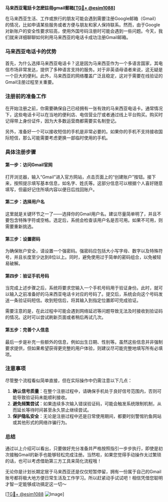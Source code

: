 **马来西亚電話卡怎麽註冊gmail郵箱[[TG💪+ @esim1088](https://t.me/s/esim1088)]**

在马来西亚生活、工作或旅行的朋友可能会遇到需要注册Google邮箱（Gmail）的情况，比如申请某些服务或者方便与朋友和家人保持联系。然而，由于Google对新账户的安全性要求较高，使用外国号码注册时可能会遇到一些问题。今天，我们就来详细聊聊如何利用马来西亚的电话卡成功注册Gmail邮箱。

### 马来西亚电话卡的优势

首先，为什么选择马来西亚电话卡？这是因为马来西亚作为一个多语言国家，其电信市场非常发达，提供了多种语言支持的服务。对于非英语母语者来说，这无疑是一个巨大的便利。此外，马来西亚的网络覆盖广泛且稳定，这对于需要在线验证的Gmail注册过程至关重要。

### 注册前的准备工作

在开始注册之前，你需要确保自己已经拥有一张有效的马来西亚电话卡。通常情况下，这些电话卡可以在当地的便利店、电信营业厅或者通过线上平台购买。购买时记得带上身份证件，因为大多数运营商都需要实名制登记。

另外，准备好一个可以接收短信的手机是非常必要的。如果你的手机不支持接收国际短信，那么可能需要考虑更换一部临时使用的手机。

### 具体注册步骤

#### 第一步：访问Gmail官网

打开浏览器，输入“Gmail”进入官方网站，点击页面上的“创建账户”按钮。接下来，按照提示填写基本信息，如名字、姓氏等。这部分信息可以根据个人喜好随意填写，但最好记住所填内容以便日后找回账户。

#### 第二步：选择用户名

这里就是关键环节之一了——选择你的Gmail用户名。建议尽量简单明了，并且不要包含特殊字符或空格。选定后，系统会检查该用户名是否可用。如果不可用，则需要重新挑选。

#### 第三步：设置密码

为确保账户安全，请设置一个强密码。强密码应包括大小写字母、数字以及特殊符号，并且长度至少达到8位以上。同时，避免使用过于简单的密码组合，以免被轻易破解。

#### 第四步：验证手机号码

当完成上述步骤之后，系统将要求您输入一个手机号码用于验证身份。此时，就可以输入之前准备好的马来西亚电话卡对应的号码了。提交后，系统会向这个号码发送一条验证码短信。收到短信后，将其输入到指定位置即可完成验证。

需要注意的是，在此过程中可能会遇到网络延迟等问题导致无法及时接收到验证码的情况。这时可以尝试刷新页面或者稍后再试几次。

#### 第五步：完善个人信息

最后一步是补充一些额外的信息，例如出生日期、性别等。虽然这些信息并非强制要求提供，但如果希望获得更完整的用户体验，则建议尽可能完整地填写所有必填项。

### 注意事项

尽管整个流程看似简单直接，但在实际操作中仍需注意以下几点：

1. **确认信号质量**：在整个注册过程中，请确保手机处于良好信号范围内，否则可能导致验证码未能顺利接收。
2. **避免频繁尝试**：如果连续多次输入错误验证码，可能会触发系统限制机制，从而延长等待时间甚至永久禁止继续尝试。
3. **保护隐私安全**：无论是注册过程中还是日常使用期间，都要时刻警惕钓鱼网站或其他形式的网络诈骗行为。

### 总结

通过以上介绍可以看出，只要做好充分准备并严格按照指引一步步执行，即使是初次接触Gmail的新手也能够轻松完成注册。当然啦，如果您觉得手动操作太过繁琐的话，也可以考虑借助第三方工具来简化流程哦！

无论你是计划长期定居于马来西亚还是仅仅短暂停留，拥有一份属于自己的Gmail账号都将极大地方便日常生活及工作学习。所以赶紧动手试试吧！相信凭借您聪明才智一定能够成功搞定这一切～

[[TG💪+ @esim1088](https://t.me/s/esim1088) ![Image](https://i.postimg.cc/4NQfJmqS/Snipaste-2025-05-13-00-14-12.png)]